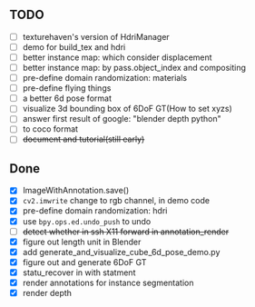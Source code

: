 ## TODO
 - [ ] texturehaven's version of HdriManager
 - [ ] demo for build_tex and hdri
 - [ ] better instance map: which consider displacement
 - [ ] better instance map: by pass.object_index and compositing
 - [ ] pre-define domain randomization: materials
 - [ ] pre-define flying things
 - [ ] a better 6d pose format
 - [ ] visualize 3d bounding box of 6DoF GT(How to set xyzs)
 - [ ] answer first result of google: "blender depth python"
 - [ ] to coco format
 - [ ] ~~document and tutorial(still early)~~

## Done
 - [x] ImageWithAnnotation.save()
 - [x] `cv2.imwrite` change to rgb channel, in demo code
 - [x] pre-define domain randomization: hdri
 - [x] use `bpy.ops.ed.undo_push` to undo
 - [ ] ~~detect whether in ssh X11 forward in annotation_render~~
 - [x] figure out length unit in Blender
 - [x] add generate_and_visualize_cube_6d_pose_demo.py
 - [x] figure out and generate 6DoF GT
 - [x] statu_recover in with statment
 - [x] render annotations for instance segmentation
 - [x] render depth
